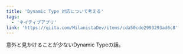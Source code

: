 ```yaml
---
title: 'Dynamic Type 対応について考える'
tags:
  - 'ネイティブアプリ'
link: 'https://qiita.com/MilanistaDev/items/cda50cde2993293ad6c8'
---
```


意外と見かけることが少ないDynamic Typeの話。
